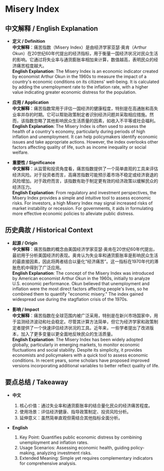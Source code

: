 # Misery Index

## 中文解释 / English Explanation

* **定义 / Definition**  
  **中文解释**：痛苦指数（Misery Index）是由经济学家亚瑟·奥肯（Arthur Okun）在20世纪60年代提出的经济指标，用于衡量一国经济状况对民众生活的影响。它通过将失业率与通货膨胀率相加来计算，数值越高，表明民众的经济痛苦程度越大。  
  **English Explanation**: The Misery Index is an economic indicator created by economist Arthur Okun in the 1960s to measure the impact of a country's economic conditions on its citizens' well-being. It is calculated by adding the unemployment rate to the inflation rate, with a higher value indicating greater economic distress for the population.

* **应用 / Application**  
  **中文解释**：痛苦指数常用于评估一国经济的健康程度，特别是在高通胀和高失业率并存的时期。它可以帮助政策制定者识别经济问题并采取相应措施。然而，该指数忽略了其他影响民众生活质量的因素，如收入不平等或社会福利。  
  **English Explanation**: The Misery Index is often used to assess the health of a country's economy, particularly during periods of high inflation and unemployment. It can help policymakers identify economic issues and take appropriate actions. However, the index overlooks other factors affecting quality of life, such as income inequality or social welfare.

* **重要性 / Significance**  
  **中文解释**：从监管和投资角度看，痛苦指数提供了一个简单直观的工具来评估经济风险。对于投资者而言，高痛苦指数可能预示着市场不稳定或经济衰退的风险增加。对于政府而言，该指数有助于制定更有效的经济政策以缓解民众的经济压力。  
  **English Explanation**: From regulatory and investment perspectives, the Misery Index provides a simple and intuitive tool to assess economic risks. For investors, a high Misery Index may signal increased risks of market instability or recession. For governments, it aids in formulating more effective economic policies to alleviate public distress.

## 历史典故 / Historical Context

* **起源 / Origin**  
  **中文解释**：痛苦指数的概念由美国经济学家亚瑟·奥肯在20世纪60年代提出，最初用于分析美国经济的表现。奥肯认为失业率和通货膨胀率是影响民众生活的最直接因素，因此将两者结合以量化“经济痛苦”。这一指标在1970年代的滞胀危机中得到了广泛应用。  
  **English Explanation**: The concept of the Misery Index was introduced by American economist Arthur Okun in the 1960s, initially to analyze U.S. economic performance. Okun believed that unemployment and inflation were the most direct factors affecting people's lives, so he combined them to quantify "economic misery." The index gained widespread use during the stagflation crisis of the 1970s.

* **影响 / Impact**  
  **中文解释**：痛苦指数在全球范围内被广泛采用，特别是在新兴市场国家中，用于监测经济波动和社会稳定。尽管其计算方法简单，但它为经济学家和政策制定者提供了一个快速评估经济状况的工具。近年来，一些学者提出了改进版本，加入了更多变量以更全面地反映民众的生活质量。  
  **English Explanation**: The Misery Index has been widely adopted globally, particularly in emerging markets, to monitor economic fluctuations and social stability. Despite its simplicity, it provides economists and policymakers with a quick tool to assess economic conditions. In recent years, some scholars have proposed improved versions incorporating additional variables to better reflect quality of life.

## 要点总结 / Takeaway

* **中文**  
  1. 核心价值：通过失业率和通货膨胀率的结合量化民众的经济痛苦程度。
  2. 使用场景：评估经济健康、指导政策制定、投资风险分析。
  3. 延伸意义：虽然简单直观但需结合其他指标全面分析。

* **English**  
  1. Key Point: Quantifies public economic distress by combining unemployment and inflation rates.
  2. Usage Scenarios: Assessing economic health, guiding policy-making, analyzing investment risks.
  3. Extended Meaning: Simple yet requires complementary indicators for comprehensive analysis.